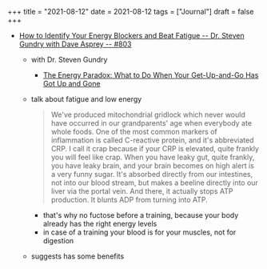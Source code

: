 +++
title = "2021-08-12"
date = 2021-08-12
tags = ["Journal"]
draft = false
+++

-   [How to Identify Your Energy Blockers and Beat Fatigue -- Dr. Steven Gundry with Dave Asprey -- #803](https://daveasprey.com/dr-steven-gundry-803/)
    -   with Dr. Steven Gundry
        -   [The Energy Paradox: What to Do When Your Get-Up-and-Go Has Got Up and Gone](https://www.goodreads.com/en/book/show/53739867-the-energy-paradox)

    -   talk about fatigue and low energy

        > We've produced mitochondrial gridlock which never would have occurred in our grandparents' age when everybody ate whole foods. One of the most common markers of inflammation is called C-reactive protein, and it's abbreviated CRP. I call it crap because if your CRP is elevated, quite frankly you will feel like crap. When you have leaky gut, quite frankly, you have leaky brain, and your brain becomes on high alert is a very funny sugar. It's absorbed directly from our intestines, not into our blood stream, but makes a beeline directly into our liver via the portal vein. And there, it actually stops ATP production. It blunts ADP from turning into ATP.

        -   that's why no fuctose before a training, because your body already has the right energy levels
        -   in case of a training your blood is for your muscles, not for digestion

    -   suggests has some benefits